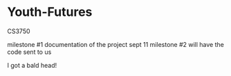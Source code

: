 # Youth-Futures
CS3750

milestone #1	documentation of the project	sept 11
milestone #2	will have the code sent to us

I got a bald head!
